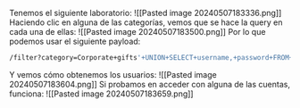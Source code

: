 Tenemos el siguiente laboratorio:
![[Pasted image 20240507183336.png]]
Haciendo clic en alguna de las categorías, vemos que se hace la query en cada una de ellas:
![[Pasted image 20240507183500.png]]
Por lo que podemos usar el siguiente payload:
```bash
/filter?category=Corporate+gifts'+UNION+SELECT+username,+password+FROM+users--
```
Y vemos cómo obtenemos los usuarios:
![[Pasted image 20240507183604.png]]
Si probamos en acceder con alguna de las cuentas, funciona:
![[Pasted image 20240507183659.png]]
